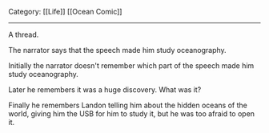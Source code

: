 Category: [[Life]] [[Ocean Comic]]
___
A thread.

The narrator says that the speech made him study oceanography. 

Initially the narrator doesn't remember which part of the speech made him study oceanography. 

Later he remembers it was a huge discovery. What was it? 

Finally he remembers Landon telling him about the hidden oceans of the world, giving him the USB for him to study it, but he was too afraid to open it. 